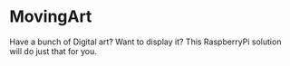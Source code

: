 MovingArt
=========

Have a bunch of Digital art? Want to display it? This RaspberryPi solution will do just that for you.
